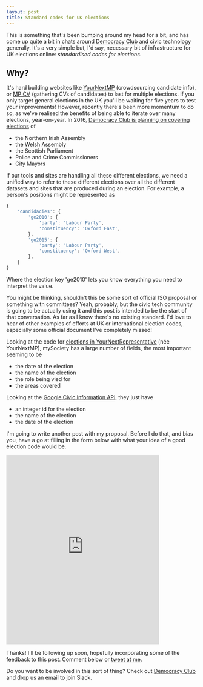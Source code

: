 ```yaml
---
layout: post
title: Standard codes for UK elections
---
```


This is something that's been bumping around my head for a bit, and has come up quite a bit in chats around [Democracy Club](https://www.democracyclub.org.uk/) and civic technology generally. It's a very simple but, I'd say, necessary bit of infrastructure for UK elections online: <em>standardised codes for elections</em>.

## Why?

It's hard building websites like [YourNextMP](https://www.yournextmp.com) (crowdsourcing candidate info), or [MP CV](http://cv.democracyclub.org.uk/) (gathering CVs of candidates) to last for multiple elections. If you only target general elections in the UK you'll be waiting for five years to test your improvements! However, recently there's been more momentum to do so, as we've realised the benefits of being able to iterate over many elections, year-on-year. In 2016, [Democracy Club is planning on covering elections](https://democracyclub.org.uk/blog/2015/10/19/plans-for-2016/) of

- the Northern Irish Assembly
- the Welsh Assembly
- the Scottish Parliament
- Police and Crime Commissioners
- City Mayors

If our tools and sites are handling all these different elections, we need a unified way to refer to these different elections over all the different datasets and sites that are produced during an election. For example, a person's positions might be represented as

~~~javascript
{
    'candidacies': {
        'ge2010': {
            'party': 'Labour Party',
            'constituency': 'Oxford East',
        },
        'ge2015': {
            'party': 'Labour Party',
            'constituency': 'Oxford West',
        },
    }
}
~~~

Where the election key 'ge2010' lets you know everything you need to interpret the value.

You might be thinking, shouldn't this be some sort of official ISO proposal or something with committees? Yeah, probably, but the civic tech community is going to be actually using it and this post is intended to be the start of that conversation. As far as I know there's no existing standard. I'd love to hear of other examples of efforts at UK or international election codes, especially some official document I've completely missed!

Looking at the code for [elections in YourNextRepresentative](https://github.com/mysociety/yournextrepresentative/blob/master/elections/models.py) (née YourNextMP), mySociety has a large number of fields, the most important seeming to be

- the date of the election
- the name of the election
- the role being vied for
- the areas covered

Looking at the [Google Civic Information API](https://developers.google.com/civic-information/docs/v2/elections), they just have

- an integer id for the election
- the name of the election
- the date of the election

I'm going to write another post with my proposal. Before I do that, and bias you, have a go at filling in the form below with what your idea of a good election code would be.

<iframe src="https://docs.google.com/forms/d/1SKgDNtcsaqQMb7GXMnT1XWUABRppMExLvD8kF2Zn8OI/viewform?embedded=true" width="80%" height="500" frameborder="0" marginheight="0" marginwidth="0">Loading...</iframe>

Thanks! I'll be following up soon, hopefully incorporating some of the feedback to this post. Comment below or <a href="https://twitter.com/tfgg2">tweet at me</a>.

Do you want to be involved in this sort of thing? Check out <a href="https://democracyclub.org.uk/">Democracy Club</a> and drop us an email to join Slack.

